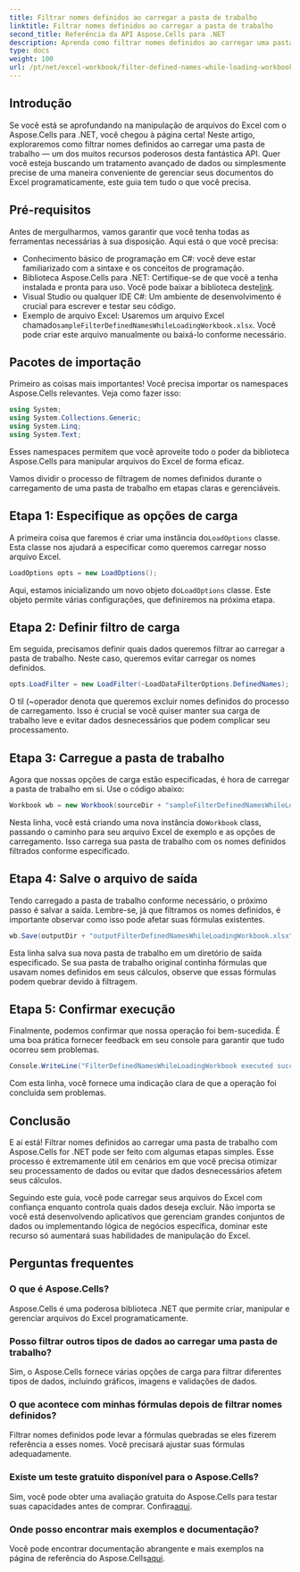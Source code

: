 ```yaml
---
title: Filtrar nomes definidos ao carregar a pasta de trabalho
linktitle: Filtrar nomes definidos ao carregar a pasta de trabalho
second_title: Referência da API Aspose.Cells para .NET
description: Aprenda como filtrar nomes definidos ao carregar uma pasta de trabalho com o Aspose.Cells para .NET neste guia abrangente.
type: docs
weight: 100
url: /pt/net/excel-workbook/filter-defined-names-while-loading-workbook/
---
```

## Introdução

Se você está se aprofundando na manipulação de arquivos do Excel com o Aspose.Cells para .NET, você chegou à página certa! Neste artigo, exploraremos como filtrar nomes definidos ao carregar uma pasta de trabalho — um dos muitos recursos poderosos desta fantástica API. Quer você esteja buscando um tratamento avançado de dados ou simplesmente precise de uma maneira conveniente de gerenciar seus documentos do Excel programaticamente, este guia tem tudo o que você precisa.

## Pré-requisitos

Antes de mergulharmos, vamos garantir que você tenha todas as ferramentas necessárias à sua disposição. Aqui está o que você precisa:

- Conhecimento básico de programação em C#: você deve estar familiarizado com a sintaxe e os conceitos de programação.
-  Biblioteca Aspose.Cells para .NET: Certifique-se de que você a tenha instalada e pronta para uso. Você pode baixar a biblioteca deste[link](https://releases.aspose.com/cells/net/).
- Visual Studio ou qualquer IDE C#: Um ambiente de desenvolvimento é crucial para escrever e testar seu código.
-  Exemplo de arquivo Excel: Usaremos um arquivo Excel chamado`sampleFilterDefinedNamesWhileLoadingWorkbook.xlsx`. Você pode criar este arquivo manualmente ou baixá-lo conforme necessário.

## Pacotes de importação

Primeiro as coisas mais importantes! Você precisa importar os namespaces Aspose.Cells relevantes. Veja como fazer isso:

```csharp
using System;
using System.Collections.Generic;
using System.Linq;
using System.Text;
```

Esses namespaces permitem que você aproveite todo o poder da biblioteca Aspose.Cells para manipular arquivos do Excel de forma eficaz.

Vamos dividir o processo de filtragem de nomes definidos durante o carregamento de uma pasta de trabalho em etapas claras e gerenciáveis.

## Etapa 1: Especifique as opções de carga

 A primeira coisa que faremos é criar uma instância do`LoadOptions` classe. Esta classe nos ajudará a especificar como queremos carregar nosso arquivo Excel.

```csharp
LoadOptions opts = new LoadOptions();
```

 Aqui, estamos inicializando um novo objeto do`LoadOptions` classe. Este objeto permite várias configurações, que definiremos na próxima etapa.

## Etapa 2: Definir filtro de carga

Em seguida, precisamos definir quais dados queremos filtrar ao carregar a pasta de trabalho. Neste caso, queremos evitar carregar os nomes definidos.

```csharp
opts.LoadFilter = new LoadFilter(~LoadDataFilterOptions.DefinedNames);
```

O til (~operador denota que queremos excluir nomes definidos do processo de carregamento. Isso é crucial se você quiser manter sua carga de trabalho leve e evitar dados desnecessários que podem complicar seu processamento.

## Etapa 3: Carregue a pasta de trabalho

Agora que nossas opções de carga estão especificadas, é hora de carregar a pasta de trabalho em si. Use o código abaixo:

```csharp
Workbook wb = new Workbook(sourceDir + "sampleFilterDefinedNamesWhileLoadingWorkbook.xlsx", opts);
```

 Nesta linha, você está criando uma nova instância do`Workbook` class, passando o caminho para seu arquivo Excel de exemplo e as opções de carregamento. Isso carrega sua pasta de trabalho com os nomes definidos filtrados conforme especificado.

## Etapa 4: Salve o arquivo de saída

Tendo carregado a pasta de trabalho conforme necessário, o próximo passo é salvar a saída. Lembre-se, já que filtramos os nomes definidos, é importante observar como isso pode afetar suas fórmulas existentes.

```csharp
wb.Save(outputDir + "outputFilterDefinedNamesWhileLoadingWorkbook.xlsx");
```

Esta linha salva sua nova pasta de trabalho em um diretório de saída especificado. Se sua pasta de trabalho original continha fórmulas que usavam nomes definidos em seus cálculos, observe que essas fórmulas podem quebrar devido à filtragem.

## Etapa 5: Confirmar execução

Finalmente, podemos confirmar que nossa operação foi bem-sucedida. É uma boa prática fornecer feedback em seu console para garantir que tudo ocorreu sem problemas.

```csharp
Console.WriteLine("FilterDefinedNamesWhileLoadingWorkbook executed successfully.");
```

Com esta linha, você fornece uma indicação clara de que a operação foi concluída sem problemas.

## Conclusão

E aí está! Filtrar nomes definidos ao carregar uma pasta de trabalho com Aspose.Cells for .NET pode ser feito com algumas etapas simples. Esse processo é extremamente útil em cenários em que você precisa otimizar seu processamento de dados ou evitar que dados desnecessários afetem seus cálculos.

Seguindo este guia, você pode carregar seus arquivos do Excel com confiança enquanto controla quais dados deseja excluir. Não importa se você está desenvolvendo aplicativos que gerenciam grandes conjuntos de dados ou implementando lógica de negócios específica, dominar este recurso só aumentará suas habilidades de manipulação do Excel.

## Perguntas frequentes

### O que é Aspose.Cells?
Aspose.Cells é uma poderosa biblioteca .NET que permite criar, manipular e gerenciar arquivos do Excel programaticamente.

### Posso filtrar outros tipos de dados ao carregar uma pasta de trabalho?
Sim, o Aspose.Cells fornece várias opções de carga para filtrar diferentes tipos de dados, incluindo gráficos, imagens e validações de dados.

### O que acontece com minhas fórmulas depois de filtrar nomes definidos?
Filtrar nomes definidos pode levar a fórmulas quebradas se eles fizerem referência a esses nomes. Você precisará ajustar suas fórmulas adequadamente.

### Existe um teste gratuito disponível para o Aspose.Cells?
 Sim, você pode obter uma avaliação gratuita do Aspose.Cells para testar suas capacidades antes de comprar. Confira[aqui](https://releases.aspose.com/).

### Onde posso encontrar mais exemplos e documentação?
 Você pode encontrar documentação abrangente e mais exemplos na página de referência do Aspose.Cells[aqui](https://reference.aspose.com/cells/net/).